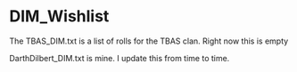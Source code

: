 # DIM_Wishlist

The TBAS_DIM.txt is a list of rolls for the TBAS clan. Right now this is empty

DarthDilbert_DIM.txt is mine. I update this from time to time. 
